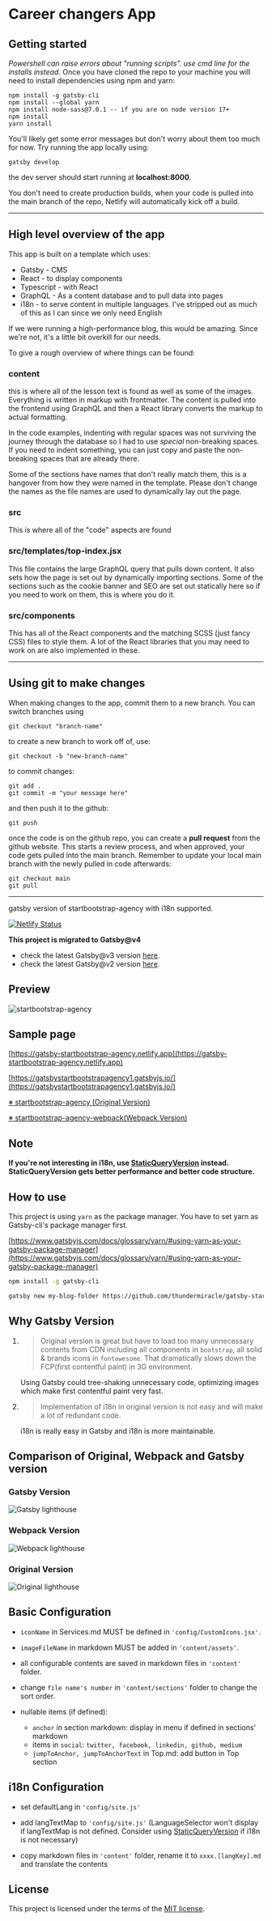 # Career changers App

## Getting started

*Powershell can raise errors about "running scripts". use cmd line for the installs instead.*
Once you have cloned the repo to your machine you will need to install dependencies using npm and yarn:
```
npm install -g gatsby-cli
npm install --global yarn
npm install node-sass@7.0.1 -- if you are on node version 17+
npm install
yarn install
```

You'll likely get some error messages but don't worry about them too much for now. Try running the app locally using:
```
gatsby develop
```
the dev server should start running at **localhost:8000**.

You don't need to create production builds, when your code is pulled into the main branch of the repo, Netlify will automatically kick off a build.

***

## High level overview of the app
This app is built on a template which uses:
* Gatsby - CMS
* React - to display components
* Typescript - with React
* GraphQL - As a content database and to pull data into pages
* i18n - to serve content in multiple languages. I've stripped out as much of this as I can since we only need English

If we were running a high-performance blog, this would be amazing. Since we're not, it's a little bit overkill for our needs.

To give a rough overview of where things can be found:

### content
this is where all of the lesson text is found as well as some of the images. Everything is written in markup with frontmatter. The content is pulled into the frontend using GraphQL and then a React library converts the markup to actual formatting.

In the code examples, indenting with regular spaces was not surviving the journey through the database so I had to use *special* non-breaking spaces. If you need to indent something, you can just copy and paste the non-breaking spaces that are already there.

Some of the sections have names that don't really match them, this is a hangover from how they were named in the template. Please don't change the names as the file names are used to dynamically lay out the page.

### src
This is where all of the "code" aspects are found

### src/templates/top-index.jsx
This file contains the large GraphQL query that pulls down content. It also sets how the page is set out by dynamically importing sections. Some of the sections such as the cookie banner and SEO are set out statically here so if you need to work on them, this is where you do it.

### src/components
This has all of the React components and the matching SCSS (just fancy CSS) files to style them. A lot of the React libraries that you may need to work on are also implemented in these.


***

## Using git to make changes

When making changes to the app, commit them to a new branch. You can switch branches using

```
git checkout "branch-name"
```

to create a new branch to work off of, use:

```
git checkout -b "new-branch-name"
```

to commit changes:
```
git add .
git commit -m "your message here"
```

and then push it to the github:
```
git push
```

once the code is on the github repo, you can create a **pull request** from the github website. This starts a review process, and when approved, your code gets pulled into the main branch. Remember to update your local main branch with the newly pulled in code afterwards:

```
git checkout main
git pull
```

***

gatsby version of startbootstrap-agency with i18n supported.

[![Netlify Status](https://api.netlify.com/api/v1/badges/0a8bfd50-2bd5-43a6-bacd-51e5efc1f248/deploy-status)](https://app.netlify.com/sites/gatsby-startbootstrap-agency/deploys)

__This project is migrated to Gatsby@v4__
- check the latest Gatsby@v3 version [here](https://github.com/thundermiracle/gatsby-startbootstrap-agency/tree/gatsby-3).
- check the latest Gatsby@v2 version [here](https://github.com/thundermiracle/gatsby-startbootstrap-agency/tree/gatsby-2.0).

## Preview

![startbootstrap-agency](https://github.com/thundermiracle/gatsby-startbootstrap-agency/blob/screenshot/screenshot/startbootstrap-agency.png)

## Sample page

[https://gatsby-startbootstrap-agency.netlify.app](https://gatsby-startbootstrap-agency.netlify.app)

[https://gatsbystartbootstrapagency1.gatsbyjs.io/](https://gatsbystartbootstrapagency1.gatsbyjs.io/)

[※ startbootstrap-agency (Original Version)](https://github.com/BlackrockDigital/startbootstrap-agency)

[※ startbootstrap-agency-webpack(Webpack Version)](https://github.com/thundermiracle/startbootstrap-agency-webpack/)

## Note

__If you're not interesting in i18n, use [StaticQueryVersion](https://github.com/thundermiracle/gatsby-startbootstrap-agency/tree/StaticQueryVersion) instead. StaticQueryVersion gets better performance and better code structure.__

## How to use

This project is using `yarn` as the package manager. You have to set yarn as Gatsby-cli's package manager first.

[https://www.gatsbyjs.com/docs/glossary/yarn/#using-yarn-as-your-gatsby-package-manager](https://www.gatsbyjs.com/docs/glossary/yarn/#using-yarn-as-your-gatsby-package-manager)

```sh
npm install -g gatsby-cli

gatsby new my-blog-folder https://github.com/thundermiracle/gatsby-startbootstrap-agency
```

## Why Gatsby Version

1. > Original version is great but have to load too many unnecessary contents from CDN including all components in `bootstrap`, all solid & brands icons in `fontawesome`. That dramatically slows down the FCP(first contentful paint) in 3G environment.

    Using Gatsby could tree-shaking unnecessary code, optimizing images which make first contentful paint very fast.

1. > Implementation of i18n in original version is not easy and will make a lot of redundant code.

    i18n is really easy in Gatsby and i18n is more maintainable.

## Comparison of Original, Webpack and Gatsby version

### Gatsby Version

![Gatsby lighthouse](https://github.com/thundermiracle/gatsby-startbootstrap-agency/blob/screenshot/screenshot/lighthouse_gatsby.png)

### Webpack Version

![Webpack lighthouse](https://github.com/thundermiracle/gatsby-startbootstrap-agency/blob/screenshot/screenshot/lighthouse_webpack.png)

### Original Version

![Original lighthouse](https://github.com/thundermiracle/gatsby-startbootstrap-agency/blob/screenshot/screenshot/lighthouse_original.png)

## Basic Configuration

- `iconName` in Services.md MUST be defined in `'config/CustomIcons.jsx'`.

- `imageFileName` in markdown MUST be added in `'content/assets'`.

- all configurable contents are saved in markdown files in `'content'` folder.

- change `file name's number` in `'content/sections'` folder to change the sort order.

- nullable items (if defined):
  
  - `anchor` in section markdown: display in menu if defined in sections' markdown
  - items in `social`: `twitter, facebook, linkedin, github, medium`
  - `jumpToAnchor, jumpToAnchorText` in Top.md: add button in Top section

## i18n Configuration

- set defaultLang in `'config/site.js'`

- add langTextMap to `'config/site.js'` (LanguageSelector won't display if langTextMap is not defined. Consider using [StaticQueryVersion](#note) if i18n is not necessary)

- copy markdown files in `'content'` folder, rename it to `xxxx.[langKey].md` and translate the contents

## License

This project is licensed under the terms of the [MIT license](/LICENSE).
